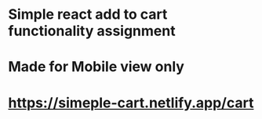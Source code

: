 # Simple react add to cart functionality assignment
# Made for Mobile view only
# https://simeple-cart.netlify.app/cart
